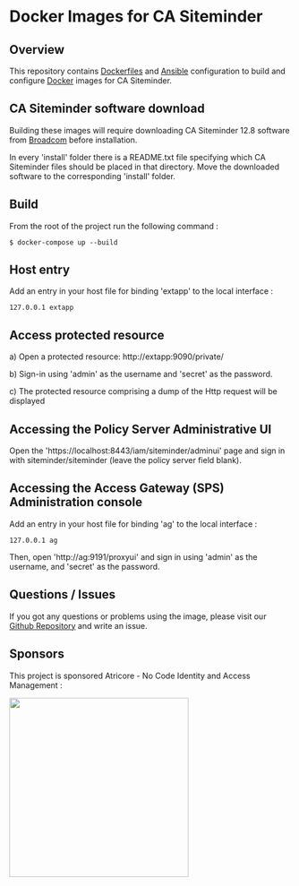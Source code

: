 # Docker Images for CA Siteminder

## Overview 

This repository contains [Dockerfiles](https://docs.docker.com/engine/reference/builder/) and [Ansible](https://ansible.com) configuration
to build and configure [Docker](https://www.docker.com/what-docker) images for CA Siteminder.

## CA Siteminder software download

Building these images will require downloading CA Siteminder 12.8 software from [Broadcom](https://www.broadcom.com/products/cyber-security/identity/siteminder) before installation.

In every 'install' folder there is a README.txt file specifying which CA Siteminder files should be placed in that directory. Move the downloaded software to the corresponding 'install' folder. 

## Build

From the root of the project run the following command :
```console
$ docker-compose up --build
```

## Host entry

Add an entry in your host file for binding 'extapp' to the local interface :
``` 
127.0.0.1 extapp
```

## Access protected resource

a) Open a protected resource: http://extapp:9090/private/

b) Sign-in using 'admin' as the username and 'secret' as the password.

c) The protected resource comprising a dump of the Http request will be displayed 

## Accessing the Policy Server Administrative UI

Open the 'https://localhost:8443/iam/siteminder/adminui' page and sign in with siteminder/siteminder (leave the policy server field blank).

## Accessing the Access Gateway (SPS) Administration console

Add an entry in your host file for binding 'ag' to the local interface :
``` 
127.0.0.1 ag
```

Then, open 'http://ag:9191/proxyui' and sign in using 'admin' as the username, and 'secret' as the password.

## Questions / Issues
If you got any questions or problems using the image, please visit our [Github Repository](https://github.com/atricore/siteminder-docker) and write an issue.

## Sponsors

This project is sponsored Atricore - No Code Identity and Access Management :

<a href="https://atricore.com"><img src="https://uploads-ssl.webflow.com/611d67401a94b9fb36e5b81f/611d6c7ea44ebe1b8ecd9d0c_atricore-logo.svg" width="320" /></a>
